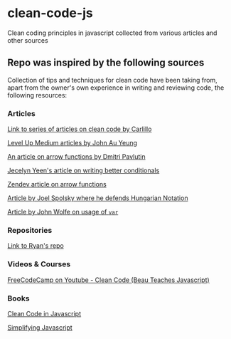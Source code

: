 # clean-code-js

Clean coding principles in javascript collected from various articles and other sources

## Repo was inspired by the following sources

Collection of tips and techniques for clean code have been taking from, apart from the owner's own experience in writing and reviewing code, the following resources:

### Articles

[Link to series of articles on clean code by Carlillo](https://dev.to/carlillo/clean-code-applied-to-javascript-part-i-before-your-start-16ic)

[Level Up Medium articles by John Au Yeung](https://levelup.gitconnected.com/@hohanga)

[An article on arrow functions by Dmitri Pavlutin](https://dmitripavlutin.com/when-not-to-use-arrow-functions-in-javascript/)

[Jecelyn Yeen's article on writing better conditionals](https://scotch.io/tutorials/5-tips-to-write-better-conditionals-in-javascript#toc-1-use-array-includes-for-multiple-criteria)

[Zendev article on arrow functions](https://zendev.com/2018/10/01/javascript-arrow-functions-how-why-when.html)

[Article by Joel Spolsky where he defends Hungarian Notation](https://www.joelonsoftware.com/2005/05/11/making-wrong-code-look-wrong/)

[Article by John Wolfe on usage of `var`](https://dev.to/johnwolfe820/should-you-never-truly-use-var-bdi)

### Repositories

[Link to Ryan's repo](https://github.com/ryanmcdermott/clean-code-javascript)

### Videos & Courses

[FreeCodeCamp on Youtube - Clean Code (Beau Teaches Javascript)](https://www.youtube.com/playlist?list=PLWKjhJtqVAbkK24EaPurzMq0-kw5U9pJh)

### Books

[Clean Code in Javascript](https://github.com/PacktPublishing/Clean-Code-in-JavaScript)

[Simplifying Javascript](https://www.amazon.in/Simplifying-JavaScript-Writing-Modern-Beyond-ebook/dp/B07DF752X8)
